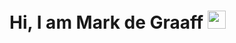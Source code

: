 # Hi, I am Mark de Graaff <img src="https://github.com/TheDudeThatCode/TheDudeThatCode/blob/master/Assets/Hi.gif" width="29px"/>
